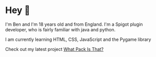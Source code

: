 # Hey 👋

I'm Ben and I'm 18 years old and from England.
I'm a Spigot plugin developer,
who is fairly familiar with java and python.

I am currently learning HTML, CSS, JavaScript and the Pygame library

Check out my latest project [What Pack Is That?](https://swagsteve.github.io/What-Pack-Is-That/)

